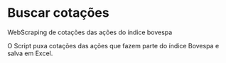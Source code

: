 # Buscar cotações
WebScraping de cotações das ações do índice bovespa

O Script puxa cotações das ações que fazem parte do índice Bovespa e salva em Excel.
